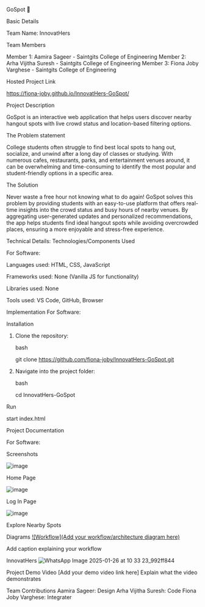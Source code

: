 GoSpot 🎯

Basic Details

Team Name: InnovatHers

Team Members

Member 1: Aamira Sageer - Saintgits College of Engineering
Member 2: Arha Vijitha Suresh - Saintgits College of Engineering
Member 3: Fiona Joby Varghese - Saintgits College of Engineering


Hosted Project Link

https://fiona-joby.github.io/InnovatHers-GoSpot/

Project Description

GoSpot is an interactive web application that helps users discover nearby hangout spots with live crowd status and location-based filtering options.


The Problem statement

College students often struggle to find best local spots to hang out, socialize, and unwind after a long day of classes or studying. With numerous cafes, restaurants, parks, and entertainment venues around, it can be overwhelming and time-consuming to identify the most popular and student-friendly options in a specific area.


The Solution

Never waste a free hour not knowing what to do again! GoSpot solves this problem by providing students with an easy-to-use platform that offers real-time insights into the crowd status and busy hours of nearby venues. By aggregating user-generated updates and personalized recommendations, the app helps students find ideal hangout spots while avoiding overcrowded places, ensuring a more enjoyable and stress-free experience. 


Technical Details:
Technologies/Components Used

For Software:

Languages used: HTML, CSS, JavaScript

Frameworks used: None (Vanilla JS for functionality)

Libraries used: None

Tools used: VS Code, GitHub, Browser


Implementation
For Software:

Installation

1. Clone the repository:

   bash
   
   git clone https://github.com/fiona-joby/InnovatHers-GoSpot.git
   
2. Navigate into the project folder:

   bash
   
   cd InnovatHers-GoSpot


Run

start index.html

Project Documentation

For Software:

Screenshots

![image](https://github.com/user-attachments/assets/09ad43d8-066a-4285-8210-faf419247650)

Home Page

![image](https://github.com/user-attachments/assets/9f1e8611-7237-4547-bc1f-20f9157b8c16)

Log In Page

![image](https://github.com/user-attachments/assets/f3f94fa9-4522-4d67-98cd-5585b992cb5f)

Explore Nearby Spots

Diagrams
[![Workflow](Add your workflow/architecture diagram here)](https://mermaid.live/view#pako:eNp1VV1r2zAU_SvCfRsJdF3XDw8Ga5vRsVBCPfawZQ-KdGOLyJLRR0so-e_Vhx3LjpcHEx-de-6950ryW0YkhSzPtMEGHhguFa7nLxdrgdyPMgXEMCnQr7uIEI61foAtqmQNhdlzQFvGeX52hT9jQmdEcqny14oZmGmj5A7ys0sglFx-GQlwWTKRKkTapEIUHyvoRhqdKlwAIdcfJxUurjFcnY8VGiVd5KCPT5e3N3QzrXF7c765bTXi8--Hf2g-_4oenRsrXEKOfghmGObIv6GlxDSlB5OPZPQWUf8rACtS_YT9q1Q0hbkbwFIS7Kcwxp-trh6lVT3e1RPl7qwxw6geTWiF93HMCmAgPTDdcLyP8DNoyzv24bS3pZ_qSkkCWqf9LYQBtagx4yNs5UYx7DlIjEtPwFDUb8wZdQnvFVAQ3vGkg4nFELSK4_be_7eBglHYYPWEX1gZTE-78JNbMrEb1TWEgnNDqE3cg4PEx_3ga4wGhq0U_qI-6Lg0biZHhSXe8a3lkTUh_OTmt9mH4mJMBGK5SZZB0CBJ-5Jw4zMhhaAFZabFvnFQJg_IMfyeM7I7NX4clfrebet2K7aq66yT9LFMlG54teVOjK6zCZ_Dse_7O95g6WrvcX8_pesjF5M7KGWljqR3TFqNkK5pxcrKILk93XZd8wuBNxw00oBr7g9Vt9B4cTHig6BB-CQRh23Mc3riv1tjFfgEbuUoz-qGQ-1Oz4R6NstqUO4wU_fhCGNaZ6Zy7HXmp0Kx2vkBHBwPWyOLvSBZbpSFWaakLass37oj6d5sQ_uvTkdpsPgjZd2SDu_uBCTH)

Add caption explaining your workflow


InnovatHers
![WhatsApp Image 2025-01-26 at 10 33 23_992ff844](https://github.com/user-attachments/assets/9b4ad399-df53-4e9b-b11d-ad92e7476d9f)


Project Demo
Video
[Add your demo video link here] Explain what the video demonstrates


Team Contributions
Aamira Sageer: Design
Arha Vijitha Suresh: Code
Fiona Joby Varghese:  Integrater
